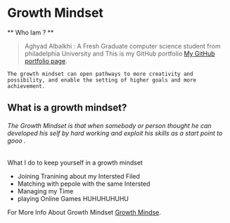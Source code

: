 # Growth Mindset

** Who Iam ? **

> Aghyad Albalkhi : A Fresh Graduate computer science student from philadelphia University and This is my GitHub portfolio [My GitHub portfolio page](https://github.com/aghyadalbalkhi-ASAC/Lab-01b---Learning-Markdown).


`The growth mindset can open pathways to more creativity and possibility, and enable the setting of higher goals and more achievement.`

## What is a growth mindset?

###### The Growth Mindset is that when somebody or person thought he can developed his self by hard working and exploit his skills as a start point to gooo .   

What I do  to keep yourself in a growth mindset
- Joining Tranining about my Intersted Filed
- Matching with pepole with the same Intersted 
- Managing my Time 
- playing Online Games HUHUHUHUHU

For More Info About Growth Mindset
[Growth Mindse](https://www.atlassian.com/blog/inside-atlassian/growth-mindset).

